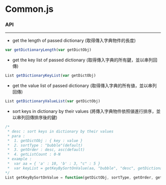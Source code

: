 # Common.js



### API
---

* get the length of passed dictionary (取得傳入字典物件的長度)

```javascript
var getDictionaryLength(var getDictObj)
```

* get the key list of passed dictionary (取得傳入字典的所有鍵，並以串列回傳)

```javascript
List getDictionaryKeyList(var getDictObj)
```

* get the value list of passed dictionary (取得傳入字典的所有値，並以串列回傳)

```javascript
List getDictionaryValueList(var getDictObj)
```

* sort keys in dictionary by their values (將傳入字典物件依照値進行排序，並以串列回傳排序後的鍵)

```javascript
/*
 * desc : sort keys in dictionary by their values
 * para : 
 *	1. getDictObj : { key : value }
 *	2. sortType : "bubble"(default)
 * 	3. getOrder : desc, asc(default)
 *	4. getListCount : 0-N
 * example :
 * 	var aa = { 'a' : 10, 'b' : 3, "c" : 5 }
 *  var keyList = getKeyBySortOnValue(aa, "bubble", "desc", getDictionaryLength(aa));
*/
List getKeyBySortOnValue = function(getDictObj, sortType, getOrder, getListCount)
```
